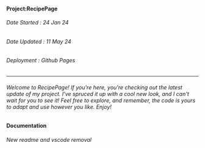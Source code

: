 #### Project:RecipePage
###### Date Started : 24 Jan 24
###### Date Updated : 11 May 24
###### Deployment : Github Pages
---
###### Welcome to RecipePage! If you're here, you're checking out the latest update of my project. I've spruced it up with a cool new look, and I can't wait for you to see it! Feel free to explore, and remember, the code is yours to adapt and use however you like. Enjoy! ######

#### Documentation
###### New readme and vscode removal
